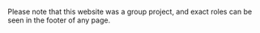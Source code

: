 Please note that this website was a group project, and exact roles can be seen in the footer of any page.